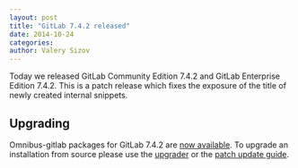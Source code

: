 ```yaml
---
layout: post
title: "GitLab 7.4.2 released"
date: 2014-10-24
categories:
author: Valery Sizov
---
```


Today we released GitLab Community Edition 7.4.2 and GitLab Enterprise Edition
7.4.2. This is a patch release which fixes the exposure of the title of newly created internal snippets.

 
## Upgrading
Omnibus-gitlab packages for GitLab 7.4.2 are [now
available](https://about.gitlab.com/downloads/). To upgrade an installation
from source please use the
[upgrader](http://doc.gitlab.com/ce/update/upgrader.html) or the [patch update
guide](http://doc.gitlab.com/ce/update/patch_versions.html).
